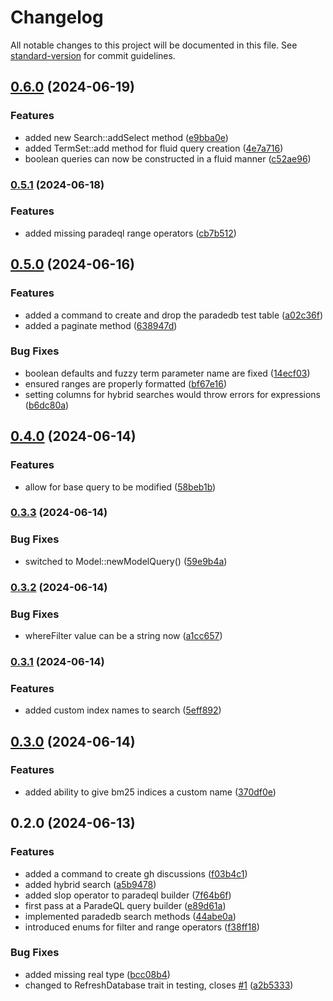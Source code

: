 # Changelog

All notable changes to this project will be documented in this file. See [standard-version](https://github.com/conventional-changelog/standard-version) for commit guidelines.

## [0.6.0](https://github.com/ShabuShabu/laravel-paradedb-search/compare/v0.5.1...v0.6.0) (2024-06-19)


### Features

* added new Search::addSelect method ([e9bba0e](https://github.com/ShabuShabu/laravel-paradedb-search/commits/e9bba0edc86862625838400351cec541d9bbe38d))
* added TermSet::add method for fluid query creation ([4e7a716](https://github.com/ShabuShabu/laravel-paradedb-search/commits/4e7a7162cfbe2a6032fda999f803ddf2e1c7ba5c))
* boolean queries can now be constructed in a fluid manner ([c52ae96](https://github.com/ShabuShabu/laravel-paradedb-search/commits/c52ae96e4419ae7bea3e1c2127253943acd735ac))


### [0.5.1](https://github.com/ShabuShabu/laravel-paradedb-search/compare/v0.5.0...v0.5.1) (2024-06-18)


### Features

* added missing paradeql range operators ([cb7b512](https://github.com/ShabuShabu/laravel-paradedb-search/commits/cb7b5129105c2137234c346ee6be3adec70faa36))


## [0.5.0](https://github.com/ShabuShabu/laravel-paradedb-search/compare/v0.4.0...v0.5.0) (2024-06-16)


### Features

* added a command to create and drop the paradedb test table ([a02c36f](https://github.com/ShabuShabu/laravel-paradedb-search/commits/a02c36ff1d4d2308027d477214168414ffed0cf5))
* added a paginate method ([638947d](https://github.com/ShabuShabu/laravel-paradedb-search/commits/638947d9ef7c6fd8af16b1d6785b86b20b64d5a8))


### Bug Fixes

* boolean defaults and fuzzy term parameter name are fixed ([14ecf03](https://github.com/ShabuShabu/laravel-paradedb-search/commits/14ecf039ba9f4d42fa2d13add564bf9697ae2359))
* ensured ranges are properly formatted ([bf67e16](https://github.com/ShabuShabu/laravel-paradedb-search/commits/bf67e16df2905510751a29c9b3b2a773beecf5f0))
* setting columns for hybrid searches would throw errors for expressions ([b6dc80a](https://github.com/ShabuShabu/laravel-paradedb-search/commits/b6dc80a82eaf28c710a2048bcf3ee92c40ba2295))


## [0.4.0](https://github.com/ShabuShabu/laravel-paradedb-search/compare/v0.3.3...v0.4.0) (2024-06-14)

### Features

* allow for base query to be modified ([58beb1b](https://github.com/ShabuShabu/laravel-paradedb-search/commits/58beb1be4fd64077e775b0db0a00e78fda15de68))


### [0.3.3](https://github.com/ShabuShabu/laravel-paradedb-search/compare/v0.3.2...v0.3.3) (2024-06-14)

### Bug Fixes

* switched to Model::newModelQuery() ([59e9b4a](https://github.com/ShabuShabu/laravel-paradedb-search/commits/59e9b4a40165b57d7dabe975a1ee77698c40021e))


### [0.3.2](https://github.com/ShabuShabu/laravel-paradedb-search/compare/v0.3.1...v0.3.2) (2024-06-14)

### Bug Fixes

* whereFilter value can be a string now ([a1cc657](https://github.com/ShabuShabu/laravel-paradedb-search/commits/a1cc6571660d0b5a73d008b2aa1c37b58059c19b))


### [0.3.1](https://github.com/ShabuShabu/laravel-paradedb-search/compare/v0.3.0...v0.3.1) (2024-06-14)

### Features

* added custom index names to search ([5eff892](https://github.com/ShabuShabu/laravel-paradedb-search/commits/5eff892ec1d1e775e8dc0b0c25e2163f885f248d))


## [0.3.0](https://github.com/ShabuShabu/laravel-paradedb-search/compare/v0.2.0...v0.3.0) (2024-06-14)

### Features

* added ability to give bm25 indices a custom name ([370df0e](https://github.com/ShabuShabu/laravel-paradedb-search/commits/370df0e3dd709034d7bbf91fd3590d917f2fa8c3))


## 0.2.0 (2024-06-13)

### Features

* added a command to create gh discussions ([f03b4c1](https://github.com/ShabuShabu/laravel-paradedb-search/commits/f03b4c1f1e7933d15c7a8cfd1458b93312183614))
* added hybrid search ([a5b9478](https://github.com/ShabuShabu/laravel-paradedb-search/commits/a5b94783e08892ea11e48303787f1bc9c1b78a57))
* added slop operator to paradeql builder ([7f64b6f](https://github.com/ShabuShabu/laravel-paradedb-search/commits/7f64b6fcb544231e975a0a01beca5be332ecc7c7))
* first pass at a ParadeQL query builder ([e89d61a](https://github.com/ShabuShabu/laravel-paradedb-search/commits/e89d61a03c31a27b4e818efb7a72719dc048ff16))
* implemented paradedb search methods ([44abe0a](https://github.com/ShabuShabu/laravel-paradedb-search/commits/44abe0ade75cac6e834fbb8e3d3c22c06907ff0e))
* introduced enums for filter and range operators ([f38ff18](https://github.com/ShabuShabu/laravel-paradedb-search/commits/f38ff18b136ed006767ecd109d8ba14219ef7bba))

### Bug Fixes

* added missing real type ([bcc08b4](https://github.com/ShabuShabu/laravel-paradedb-search/commits/bcc08b45be6c122dc12d871ba61bf97a44059519))
* changed to RefreshDatabase trait in testing, closes [#1](https://github.com/ShabuShabu/laravel-paradedb-search/issues/1) ([a2b5333](https://github.com/ShabuShabu/laravel-paradedb-search/commits/a2b5333b5e9b8dcd8c8a343a902fd8929592abd5))
